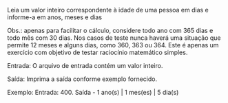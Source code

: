 Leia um valor inteiro correspondente à idade de uma pessoa em dias e informe-a em anos, meses e dias

Obs.: apenas para facilitar o cálculo, considere todo ano com 365 dias e todo mês com 30 dias. Nos casos de teste nunca haverá uma situação que permite 12 meses e alguns dias, como 360, 363 ou 364. Este é apenas um exercício com objetivo de testar raciocínio matemático simples.

Entrada:
O arquivo de entrada contém um valor inteiro.

Saída:
Imprima a saída conforme exemplo fornecido.

Exemplo: Entrada: 400. Saída - 1 ano(s) | 1 mes(es) | 5 dia(s)